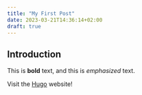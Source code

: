 ```yaml
---
title: "My First Post"
date: 2023-03-21T14:36:14+02:00
draft: true
---
```

## Introduction

This is **bold** text, and this is *emphasized* text.

Visit the [Hugo](https://gohugo.io) website!

